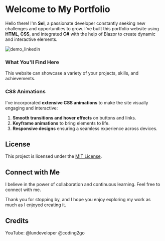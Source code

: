 # Welcome to My Portfolio

Hello there! I'm **Sel**, a passionate developer constantly seeking new challenges and opportunities to grow. I've built this portfolio website using **HTML, CSS**, and integrated **C#** with the help of Blazor to create dynamic and interactive elements. 

![demo_linkedin](https://github.com/user-attachments/assets/9fb5a6f0-e40c-4087-a706-aaa97d5050b1)


### What You'll Find Here

This website can showcase a variety of your projects, skills, and achievements.

### CSS Animations

I've incorporated **extensive CSS animations** to make the site visually engaging and interactive: 
1. **Smooth transitions and hover effects** on buttons and links.
2. **Keyframe animations** to bring elements to life.
3. **Responsive designs** ensuring a seamless experience across devices.

## License

This project is licensed under the [MIT License](LICENSE.txt).


## Connect with Me

I believe in the power of collaboration and continuous learning. Feel free to connect with me.


Thank you for stopping by, and I hope you enjoy exploring my work as much as I enjoyed creating it.



## Credits
YouTube:
@lundeveloper
@coding2go
